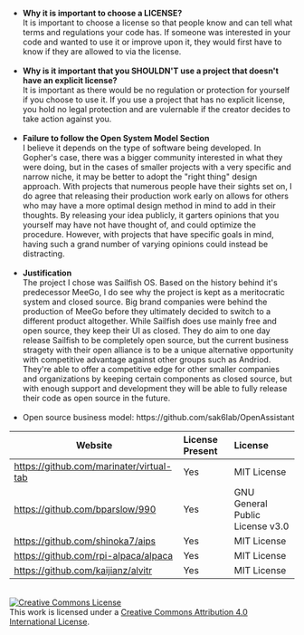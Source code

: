 <ul>
  <li><b>Why it is important to choose a LICENSE?</b>
    <br>It is important to choose a license so that people know and can tell what terms and regulations your code has. If someone was interested in your code and wanted to use it or improve upon it, they would first have to know if they are allowed to via the license.<br><br>
    
  <li><b>Why is it important that you SHOULDN'T use a project that doesn't have an explicit license?</b>
    <br>It is important as there would be no regulation or protection for yourself if you choose to use it. If you use a project that has no explicit license, you hold no legal protection and are vulernable if the creator decides to take action against you.<br><br>
    
  <li><b>Failure to follow the Open System Model Section</b>
    <br>I believe it depends on the type of software being developed. In Gopher's case, there was a bigger community interested in what they were doing, but in the cases of smaller projects with a very specific and narrow niche, it may be better to adopt the "right thing" design approach. With projects that numerous people have their sights set on, I do agree that releasing their production work early on allows for others who may have a more optimal design method in mind to add in their thoughts. By releasing your idea publicly, it garters opinions that you yourself may have not have thought of, and could optimize the procedure. However, with projects that have specific goals in mind, having such a grand number of varying opinions could instead be distracting.<br><br>
    
  <li><b>Justification</b>
    <br>The project I chose was Sailfish OS. Based on the history behind it's predecessor MeeGo, I do see why the project is kept as a meritocratic system and closed source. Big brand companies were behind the production of MeeGo before they ultimately decided to switch to a different product altogether. While Sailfish does use mainly free and open source, they keep their UI as closed. They do aim to one day release Sailfish to be completely open source, but the current business stragety with their open alliance is to be a unique alternative opportunity with competitive advantage against other groups such as Andriod. They're able to offer a competitive edge for other smaller companies and organizations by keeping certain components as closed source, but with enough support and development they will be able to fully release their code as open source in the future.<br><br>
    
    
  <li>Open source business model: https://github.com/sak6lab/OpenAssistant
 </ul>

Website | License Present | License
---------|:----------|:-------
https://github.com/marinater/virtual-tab | Yes | MIT License
https://github.com/bparslow/990 | Yes | GNU General Public License v3.0
https://github.com/shinoka7/aips | Yes | MIT License
https://github.com/rpi-alpaca/alpaca | Yes | MIT License
https://github.com/kaijianz/alvitr | Yes | MIT License

<br>
<a rel="license" href="http://creativecommons.org/licenses/by/4.0/"><img alt="Creative Commons License" style="border-width:0" src="https://i.creativecommons.org/l/by/4.0/80x15.png" /></a><br />This work is licensed under a <a rel="license" href="http://creativecommons.org/licenses/by/4.0/">Creative Commons Attribution 4.0 International License</a>.
